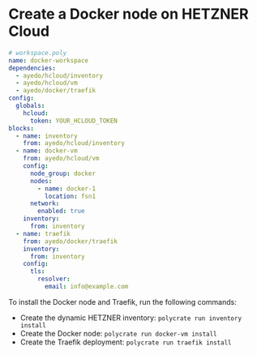 # Create a Docker node on HETZNER Cloud

```yaml
# workspace.poly
name: docker-workspace
dependencies:
  - ayedo/hcloud/inventory
  - ayedo/hcloud/vm
  - ayedo/docker/traefik
config:
  globals:
    hcloud:
      token: YOUR_HCLOUD_TOKEN
blocks:
  - name: inventory
    from: ayedo/hcloud/inventory
  - name: docker-vm
    from: ayedo/hcloud/vm
    config:
      node_group: docker
      nodes:
        - name: docker-1
          location: fsn1
      network:
        enabled: true
    inventory:
      from: inventory
  - name: traefik
    from: ayedo/docker/traefik
    inventory:
      from: inventory
    config:
      tls:  
        resolver:
          email: info@example.com
```

To install the Docker node and Traefik, run the following commands:

- Create the dynamic HETZNER inventory: `polycrate run inventory install`
- Create the Docker node: `polycrate run docker-vm install`
- Create the Traefik deployment: `polycrate run traefik install`